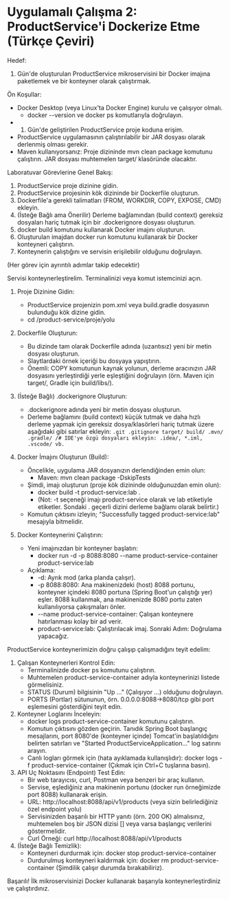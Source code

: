 # Uygulamalı Çalışma 2: ProductService'i Dockerize Etme (Türkçe Çeviri)

Hedef:

1. Gün'de oluşturulan ProductService mikroservisini bir Docker imajına paketlemek ve bir konteyner olarak çalıştırmak.

Ön Koşullar:

* Docker Desktop (veya Linux'ta Docker Engine) kurulu ve çalışıyor olmalı.
  * docker --version ve docker ps komutlarıyla doğrulayın.
* 1. Gün'de geliştirilen ProductService proje koduna erişim.
* ProductService uygulamasının çalıştırılabilir bir JAR dosyası olarak derlenmiş olması gerekir.
* Maven kullanıyorsanız: Proje dizininde mvn clean package komutunu çalıştırın. JAR dosyası muhtemelen target/ klasöründe olacaktır.

Laboratuvar Görevlerine Genel Bakış:

1. ProductService proje dizinine gidin.
2. ProductService projesinin kök dizininde bir Dockerfile oluşturun.
3. Dockerfile'a gerekli talimatları (FROM, WORKDIR, COPY, EXPOSE, CMD) ekleyin.
4. (İsteğe Bağlı ama Önerilir) Derleme bağlamından (build context) gereksiz dosyaları hariç tutmak için bir .dockerignore dosyası oluşturun.
5. docker build komutunu kullanarak Docker imajını oluşturun.
6. Oluşturulan imajdan docker run komutunu kullanarak bir Docker konteyneri çalıştırın.
7. Konteynerin çalıştığını ve servisin erişilebilir olduğunu doğrulayın.

(Her görev için ayrıntılı adımlar takip edecektir)

Servisi konteynerleştirelim. Terminalinizi veya komut istemcinizi açın.

1. Proje Dizinine Gidin:

    * ProductService projenizin pom.xml veya build.gradle dosyasının bulunduğu kök dizine gidin.
    * cd /product-service/proje/yolu
2. Dockerfile Oluşturun:
    * Bu dizinde tam olarak Dockerfile adında (uzantısız) yeni bir metin dosyası oluşturun.
    * Slaytlardaki örnek içeriği bu dosyaya yapıştırın.
    * Önemli: COPY komutunun kaynak yolunun, derleme aracınızın JAR dosyasını yerleştirdiği yerle eşleştiğini doğrulayın (örn. Maven için target/, Gradle için build/libs/).
3. (İsteğe Bağlı) .dockerignore Oluşturun:
    * .dockerignore adında yeni bir metin dosyası oluşturun.
    * Derleme bağlamını (build context) küçük tutmak ve daha hızlı derleme yapmak için gereksiz dosya/klasörleri hariç tutmak üzere aşağıdaki gibi satırlar ekleyin:
    `
    .git
    .gitignore
    target/
    build/
    .mvn/
    .gradle/
    /# IDE'ye özgü dosyaları ekleyin: .idea/, *.iml, .vscode/ vb.
    `
4. Docker İmajını Oluşturun (Build):
    * Öncelikle, uygulama JAR dosyanızın derlendiğinden emin olun:
        * Maven: mvn clean package -DskipTests
    * Şimdi, imajı oluşturun (proje kök dizininde olduğunuzdan emin olun):
        * docker build -t product-service:lab .
        * (Not: -t seçeneği imajı product-service olarak ve lab etiketiyle etiketler. Sondaki . geçerli dizini derleme bağlamı olarak belirtir.)
    * Komutun çıktısını izleyin; "Successfully tagged product-service:lab" mesajıyla bitmelidir.
5. Docker Konteynerini Çalıştırın:
    * Yeni imajınızdan bir konteyner başlatın:
        * docker run -d -p 8088:8080 --name product-service-container product-service:lab
    * Açıklama:
        * -d: Ayrık mod (arka planda çalışır).
        * -p 8088:8080: Ana makinenizdeki (host) 8088 portunu, konteyner içindeki 8080 portuna (Spring Boot'un çalıştığı yer) eşler. 8088 kullanmak, ana makinenizde 8080 portu zaten kullanılıyorsa çakışmaları önler.
        * --name product-service-container: Çalışan konteynere hatırlanması kolay bir ad verir.
        * product-service:lab: Çalıştırılacak imaj.
Sonraki Adım: Doğrulama yapacağız.

ProductService konteynerimizin doğru çalışıp çalışmadığını teyit edelim:

1. Çalışan Konteynerleri Kontrol Edin:
    * Terminalinizde docker ps komutunu çalıştırın.
    * Muhtemelen product-service-container adıyla konteynerinizi listede görmelisiniz.
    * STATUS (Durum) bilgisinin "Up ..." (Çalışıyor ...) olduğunu doğrulayın.
    * PORTS (Portlar) sütununun, örn. 0.0.0.0:8088->8080/tcp gibi port eşlemesini gösterdiğini teyit edin.
2. Konteyner Loglarını İnceleyin:
    * docker logs product-service-container komutunu çalıştırın.
    * Komutun çıktısını gözden geçirin. Tanıdık Spring Boot başlangıç mesajlarını, port 8080'de (konteyner içinde) Tomcat'in başlatıldığını belirten satırları ve "Started ProductServiceApplication..." log satırını arayın.
    * Canlı logları görmek için (hata ayıklamada kullanışlıdır): docker logs -f product-service-container (Çıkmak için Ctrl+C tuşlarına basın).
3. API Uç Noktasını (Endpoint) Test Edin:
    * Bir web tarayıcısı, curl, Postman veya benzeri bir araç kullanın.
    * Servise, eşlediğiniz ana makinenin portunu (docker run örneğimizde port 8088) kullanarak erişin.
    * URL: http://localhost:8088/api/v1/products (veya sizin belirlediğiniz özel endpoint yolu)
    * Servisinizden başarılı bir HTTP yanıtı (örn. 200 OK) almalısınız, muhtemelen boş bir JSON dizisi [] veya varsa başlangıç verilerini göstermelidir.
    * Curl Örneği: curl http://localhost:8088/api/v1/products
4. (İsteğe Bağlı Temizlik):
    * Konteyneri durdurmak için: docker stop product-service-container
    * Durdurulmuş konteyneri kaldırmak için: docker rm product-service-container (Şimdilik çalışır durumda bırakabiliriz).

Başarılı! İlk mikroservisinizi Docker kullanarak başarıyla konteynerleştirdiniz ve çalıştırdınız.
